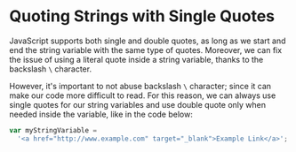 # Quoting Strings with Single Quotes

JavaScript supports both single and double quotes, as long as we start and end the string variable with the same type of quotes. Moreover, we can fix the issue of using a literal quote inside a string variable, thanks to the backslash `\` character.

However, it's important to not abuse backslash `\` character; since it can make our code more difficult to read.
For this reason, we can always use single quotes for our string variables and use double quote only when needed inside the variable, like in the code below:

```js
var myStringVariable =
  '<a href="http://www.example.com" target="_blank">Example Link</a>';
```
